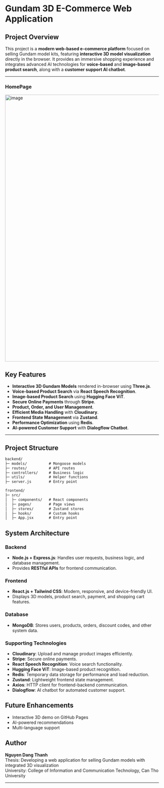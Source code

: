 
# Gundam 3D E-Commerce Web Application

## Project Overview
This project is a **modern web-based e-commerce platform** focused on selling Gundam model kits, featuring **interactive 3D model visualization** directly in the browser. It provides an immersive shopping experience and integrates advanced AI technologies for **voice-based** and **image-based product search**, along with a **customer support AI chatbot**.

---

### HomePage
<img width="1824" height="873" alt="image" src="https://github.com/user-attachments/assets/46fe6b88-b558-42bc-a164-5ce9e27cc47b" />

## Key Features
- **Interactive 3D Gundam Models** rendered in-browser using **Three.js**.
- **Voice-based Product Search** via **React Speech Recognition**.
- **Image-based Product Search** using **Hugging Face ViT**.
- **Secure Online Payments** through **Stripe**.
- **Product, Order, and User Management**.
- **Efficient Media Handling** with **Cloudinary**.
- **Frontend State Management** via **Zustand**.
- **Performance Optimization** using **Redis**.
- **AI-powered Customer Support** with **Dialogflow Chatbot**.

---

## Project Structure
```markdown
backend/
├─ models/          # Mongoose models
├─ routes/          # API routes
├─ controllers/     # Business logic
├─ utils/           # Helper functions
├─ server.js        # Entry point

frontend/
├─ src/
│  ├─ components/   # React components
│  ├─ pages/        # Page views
│  ├─ stores/       # Zustand stores
│  ├─ hooks/        # Custom hooks
│  ├─ App.jsx       # Entry point

```

## System Architecture

### Backend
- **Node.js + Express.js**: Handles user requests, business logic, and database management.
- Provides **RESTful APIs** for frontend communication.

### Frontend
- **React.js + Tailwind CSS**: Modern, responsive, and device-friendly UI.
- Displays 3D models, product search, payment, and shopping cart features.

### Database
- **MongoDB**: Stores users, products, orders, discount codes, and other system data.

### Supporting Technologies
- **Cloudinary**: Upload and manage product images efficiently.
- **Stripe**: Secure online payments.
- **React Speech Recognition**: Voice search functionality.
- **Hugging Face ViT**: Image-based product recognition.
- **Redis**: Temporary data storage for performance and load reduction.
- **Zustand**: Lightweight frontend state management.
- **Axios**: HTTP client for frontend-backend communication.
- **Dialogflow**: AI chatbot for automated customer support.


## Future Enhancements
- Interactive 3D demo on GitHub Pages
- AI-powered recommendations
- Multi-language support


## Author
**Nguyen Dang Thanh**  
Thesis: Developing a web application for selling Gundam models with integrated 3D visualization  
University: College of Information and Communication Technology, Can Tho University





---







